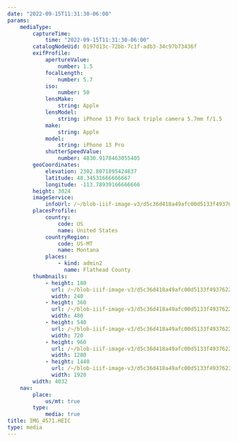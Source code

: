 ```yaml
---
date: "2022-09-15T11:31:30-06:00"
params:
    mediaType:
        captureTime:
            time: "2022-09-15T11:31:30-06:00"
        catalogNodeUid: 0197d13c-72bb-7c1f-adb3-34c97b73436f
        exifProfile:
            apertureValue:
                number: 1.5
            focalLength:
                number: 5.7
            iso:
                number: 50
            lensMake:
                string: Apple
            lensModel:
                string: iPhone 13 Pro back triple camera 5.7mm f/1.5
            make:
                string: Apple
            model:
                string: iPhone 13 Pro
            shutterSpeedValue:
                number: 4830.9178463055405
        geoCoordinates:
            elevation: 2302.8071895424837
            latitude: 48.34531666666667
            longitude: -113.78939166666666
        height: 3024
        imageService:
            infoUrl: /~/blob-iiif-image-v3/d5c36d418a49afc00d5133f4937622f7311167737a09557bdca39657bdf6ea70/info.json
        placesProfile:
            country:
                code: US
                name: United States
            countryRegion:
                code: US-MT
                name: Montana
            places:
                - kind: admin2
                  name: Flathead County
        thumbnails:
            - height: 180
              url: /~/blob-iiif-image-v3/d5c36d418a49afc00d5133f4937622f7311167737a09557bdca39657bdf6ea70/full/240%2C180/0/default.jpg
              width: 240
            - height: 360
              url: /~/blob-iiif-image-v3/d5c36d418a49afc00d5133f4937622f7311167737a09557bdca39657bdf6ea70/full/480%2C360/0/default.jpg
              width: 480
            - height: 540
              url: /~/blob-iiif-image-v3/d5c36d418a49afc00d5133f4937622f7311167737a09557bdca39657bdf6ea70/full/720%2C540/0/default.jpg
              width: 720
            - height: 960
              url: /~/blob-iiif-image-v3/d5c36d418a49afc00d5133f4937622f7311167737a09557bdca39657bdf6ea70/full/1280%2C960/0/default.jpg
              width: 1280
            - height: 1440
              url: /~/blob-iiif-image-v3/d5c36d418a49afc00d5133f4937622f7311167737a09557bdca39657bdf6ea70/full/1920%2C1440/0/default.jpg
              width: 1920
        width: 4032
    nav:
        place:
            us/mt: true
        type:
            media: true
title: IMG_4571.HEIC
type: media
---
```

